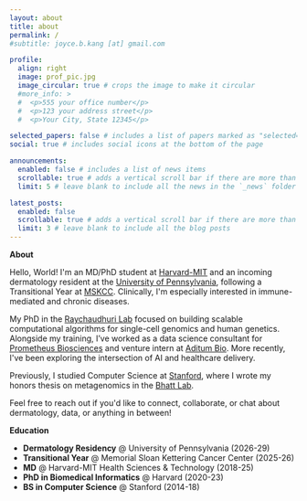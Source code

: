 ```yaml
---
layout: about
title: about
permalink: /
#subtitle: joyce.b.kang [at] gmail.com

profile:
  align: right
  image: prof_pic.jpg
  image_circular: true # crops the image to make it circular
  #more_info: >
  #  <p>555 your office number</p>
  #  <p>123 your address street</p>
  #  <p>Your City, State 12345</p>

selected_papers: false # includes a list of papers marked as "selected={true}"
social: true # includes social icons at the bottom of the page

announcements:
  enabled: false # includes a list of news items
  scrollable: true # adds a vertical scroll bar if there are more than 3 news items
  limit: 5 # leave blank to include all the news in the `_news` folder

latest_posts:
  enabled: false
  scrollable: true # adds a vertical scroll bar if there are more than 3 new posts items
  limit: 3 # leave blank to include all the blog posts
---
```


**About**

Hello, World! I'm an MD/PhD student at [Harvard-MIT](https://www.hms.harvard.edu/md_phd/index.html) and an incoming dermatology resident at the [University of Pennsylvania](https://dermatology.upenn.edu/), following a Transitional Year at [MSKCC](https://www.mskcc.org/hcp-education-training/residencies/medicine-transitional-year-residency). Clinically, I'm especially interested in immune-mediated and chronic diseases.

My PhD in the [Raychaudhuri Lab](https://sites.broadinstitute.org/immunogenomics) focused on building scalable computational algorithms for single-cell genomics and human genetics. Alongside my training, I’ve worked as a data science consultant for [Prometheus Biosciences](https://www.merck.com/news/merck-completes-acquisition-of-prometheus-biosciences-inc/) and venture intern at [Aditum Bio](https://www.aditumbio.com/). More recently, I've been exploring the intersection of AI and healthcare delivery.

Previously, I studied Computer Science at [Stanford](https://www.cs.stanford.edu/), where I wrote my honors thesis on metagenomics in the [Bhatt Lab](https://www.bhattlab.com/).

Feel free to reach out if you'd like to connect, collaborate, or chat about dermatology, data, or anything in between!

**Education**

- **Dermatology Residency** @ University of Pennsylvania (2026-29)
- **Transitional Year** @ Memorial Sloan Kettering Cancer Center (2025-26)
- **MD** @ Harvard-MIT Health Sciences & Technology (2018-25)
- **PhD in Biomedical Informatics** @ Harvard (2020-23)
- **BS in Computer Science** @ Stanford (2014-18)